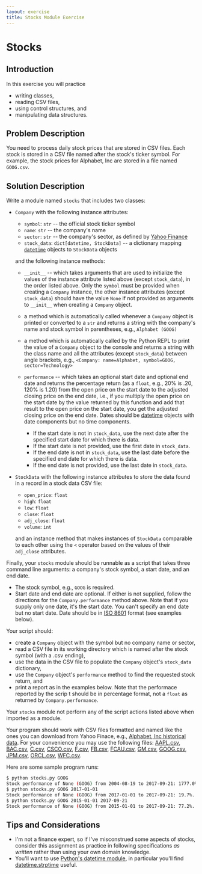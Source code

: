 ```yaml
---
layout: exercise
title: Stocks Module Exercise
---
```


# Stocks

## Introduction

In this exercise you will practice

- writing classes,
- reading CSV files,
- using control structures, and
- manipulating data structures.

## Problem Description

You need to process daily stock prices that are stored in CSV files. Each stock is stored in a CSV file named after the stock's ticker symbol. For example, the stock prices for Alphabet, Inc are stored in a file named `GOOG.csv`.

## Solution Description

Write a module named `stocks` that includes two classes:

- `Company` with the following instance attributes:

  - `symbol`: `str` -- the official stock ticker symbol
  - `name`: `str` -- the company's name
  - `sector`: `str` -- the company's sector, as defined by [Yahoo Finance](https://finance.yahoo.com/industries)
  - `stock_data`: `dict[datetime, StockData]` -- a dictionary mapping [`datetime`](https://docs.python.org/3/library/datetime.html#datetime-objects) objects to `StockData` objects

  and the following instance methods:

  - `__init__` -- which takes arguments that are used to initialize the values of the instance attribute listed above (except `stock_data`), in the order listed above. Only the `symbol` must be provided when creating a `Company` instance, the other instance attributes (except `stock_data`) should have the value `None` if not provided as arguments to `__init__` when creating a `Company` object.

  - a method which is automatically called whenever a `Company` object is printed or converted to a `str` and returns a string with the company's name and stock symbol in parentheses, e.g., `Alphabet (GOOG)`

  - a method which is automatically called by the Python REPL to print the value of a `Company` object to the console and returns a string with the class name and all the attributes (except `stock_data`) between angle brackets, e.g., `<Company: name=Alphabet, symbol=GOOG, sector=Technology>`

  - `performance` -- which takes an optional start date and optional end date and returns the percentage return (as a `float`, e.g., 20% is .20, 120% is 1.20) from the open price on the start date to the adjusted closing price on the end date, i.e., if you multiply the open price on the start date by the value returned by this function and add that result to the open price on the start date, you get the adjusted closing price on the end date. Dates should be [datetime](https://docs.python.org/3/library/datetime.html#datetime-objects) objects with date components but no time components.

    - If the start date is not in `stock_data`, use the next date after the specified start date for which there is data.
    - If the start date is not provided, use the first date in `stock_data`.
    - If the end date is not in `stock_data`, use the last date before the specified end date for which there is data.
    - If the end date is not provided, use the last date in `stock_data`.

- `StockData` with the following instance attributes to store the data found in a record in a stock data CSV file:

  - `open_price`: `float`
  - `high`: `float`
  - `low`: `float`
  - `close`: `float`
  - `adj_close`: `float`
  - `volume`: `int`

  and an instance method that makes instances of `StockData` comparable to each other using the `<` operator based on the values of their `adj_close` attributes.

Finally, your `stocks` module should be runnable as a script that takes three command line arguments: a company's stock symbol, a start date, and an end date.

- The stock symbol, e.g., `GOOG` is required.
- Start date and end date are optional. If either is not supplied, follow the directions for the `Company.performance` method above. Note that if you supply only one date, it's the start date. You can't specify an end date but no start date. Date should be in [ISO 8601](https://en.wikipedia.org/wiki/ISO_8601) format (see examples below).

Your script should:

- create a `Company` object with the symbol but no company name or sector,
- read a CSV file in its working directory which is named after the stock symbol (with a .csv ending),
- use the data in the CSV file to populate the `Company` object's `stock_data` dictionary,
- use the `Company` object's `performance` method to find the requested stock return, and
- print a report as in the examples below. Note that the performace reported by the scrip t should be in percentage format, not a `float` as returned by `Company.performance`.

Your `stocks` module not perform any of the script actions listed above when imported as a module.

Your program should work with CSV files formatted and named like the ones you can download from Yahoo Finace, e.g., [Alphabet, Inc historical data](https://finance.yahoo.com/quote/GOOG/history?p=GOOG). For your convenience you may use the following files: [AAPL.csv](../../data/AAPL.csv), [BAC.csv](../../data/BAC.csv), [C.csv](../../data/C.csv), [CSCO.csv](../../data/CSCO.csv), [F.csv](../../data/F.csv), [FB.csv](../../data/FB.csv), [FCAU.csv](../../data/FCAU.csv), [GM.csv](../../data/GM.csv), [GOOG.csv](../../data/GOOG.csv), [JPM.csv](../../data/JPM.csv), [ORCL.csv](../../data/ORCL.csv), [WFC.csv](../../data/WFC.csv).

Here are some sample program runs:

```sh
$ python stocks.py GOOG
Stock performance of None (GOOG) from 2004-08-19 to 2017-09-21: 1777.0%.
$ python stocks.py GOOG 2017-01-01
Stock performance of None (GOOG) from 2017-01-01 to 2017-09-21: 19.7%.
$ python stocks.py GOOG 2015-01-01 2017-09-21
Stock performance of None (GOOG) from 2015-01-01 to 2017-09-21: 77.2%.
```

## Tips and Considerations

- I'm not a finance expert, so if I've misconstrued some aspects of stocks, consider this assignment as practice in following specifications *as written* rather than using your own domain knowledge.
- You'll want to use [Python's datetime module](https://docs.python.org/3/library/datetime.html), in particular you'll find [datetime.strptime](https://docs.python.org/3/library/datetime.html#datetime.datetime.strptime) useful.
